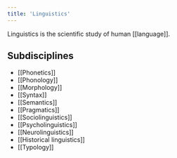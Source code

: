```yaml
---
title: 'Linguistics'
---
```


Linguistics is the scientific study of human [[language]].

## Subdisciplines

- [[Phonetics]]
- [[Phonology]]
- [[Morphology]]
- [[Syntax]]
- [[Semantics]]
- [[Pragmatics]]
- [[Sociolinguistics]]
- [[Psycholinguistics]]
- [[Neurolinguistics]]
- [[Historical linguistics]]
- [[Typology]]
